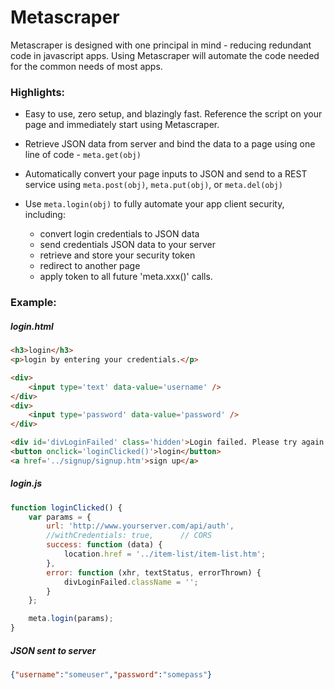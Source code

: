 # Metascraper

Metascraper is designed with one principal in mind - reducing redundant code in javascript apps. Using Metascraper will automate the code needed for the common needs of most apps.

### Highlights:
  - Easy to use, zero setup, and blazingly fast. Reference the script on your page and immediately start using Metascraper. 
  
  - Retrieve JSON data from server and bind the data to a page using one line of code - `meta.get(obj)`
  
  - Automatically convert your page inputs to JSON and send to a REST service using `meta.post(obj)`, `meta.put(obj)`, or `meta.del(obj)`
  
  - Use `meta.login(obj)` to fully automate your app client security, including: 
    - convert login credentials to JSON data
    - send credentials JSON data to your server
    - retrieve and store your security token
    - redirect to another page
    - apply token to all future 'meta.xxx()' calls.
  
### Example:
##### login.html
```html
<h3>login</h3>
<p>login by entering your credentials.</p>

<div>
    <input type='text' data-value='username' />
</div>
<div>
    <input type='password' data-value='password' />
</div>

<div id='divLoginFailed' class='hidden'>Login failed. Please try again.</div>
<button onclick='loginClicked()'>login</button>
<a href='../signup/signup.htm'>sign up</a>
```

##### login.js
```javascript
function loginClicked() {
    var params = {
        url: 'http://www.yourserver.com/api/auth',
        //withCredentials: true,      // CORS
        success: function (data) {
            location.href = '../item-list/item-list.htm';
        },
        error: function (xhr, textStatus, errorThrown) {
            divLoginFailed.className = '';
        }
    };

    meta.login(params);
}
```

##### JSON sent to server
```json
{"username":"someuser","password":"somepass"}
```

